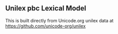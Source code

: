 Unilex pbc Lexical Model
----------------------

This is built directly from Unicode.org unilex data at
https://github.com/unicode-org/unilex
